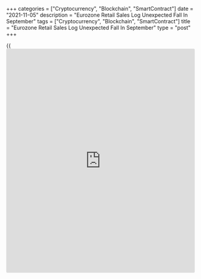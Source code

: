 +++
categories = ["Cryptocurrency", "Blockchain", "SmartContract"]
date = "2021-11-05"
description = "Eurozone Retail Sales Log Unexpected Fall In September"
tags = ["Cryptocurrency", "Blockchain", "SmartContract"]
title = "Eurozone Retail Sales Log Unexpected Fall In September"
type = "post"
+++

{{<iframe id="large-banner" src="https://www.bounty.group/#slide=20.0" width="100%" height="600" scrolling="no" style="border: 0px solid rgb(216, 221, 230); border-radius: 3px;">}}

Eurozone retail sales dropped unexpectedly in September, data published
by Eurostat showed on Friday.

Retail turnover declined 0.3 percent month-on-month, in contrast to the
1 percent increase in August. Economists had forecast sales to advance
0.3 percent.

Sales of food, drinks and tobacco registered a monthly growth of 0.7
percent. By contrast, non-food product sales were down 1.5 percent.

Data showed that mail orders and internet sales declined 1.4 percent,
while automotive fuel in specialized stores grew 1.1 percent.

On a yearly basis, retail turnover growth accelerated to 2.5 percent in
September from 1.5 percent in August. The rate of growth was forecast to
stabilize at 1.5 percent.

Retail sales in the EU27 dropped 0.2 percent on month in September but
grew 3.2 percent from the same period last year.

For comments and feedback [contact](https://www.playgroundfx.com/contact/): editorial@rtt[news](https://www.letsplayfx.com/blog/forex-news-website/).com

[Economic News][1]

 **What parts of the world are seeing the best (and worst) economic
performances lately? Click[here][2] to check out our [Econ Scorecard][2]
and find out! See up-to-the-moment [ranking](https://www.playgroundfx.com/blog/crypto-exchange-ranking/)s for the best and worst
performers in [GDP][3], [unemployment rate][4], [inflation][5] and much
more.**

   1. www.rtt[news](https://www.letsplayfx.com/blog/forex-news-website/).com/Content/EconomicNews.aspx
   2. www.rtt[news](https://www.letsplayfx.com/blog/forex-news-website/).com/economic-scorecard/world-rank/retail-sales/highest-performance.aspx
   3. www.rtt[news](https://www.letsplayfx.com/blog/forex-news-website/).com/economic-scorecard/world-rank/GDP/highest-performance.aspx
   4. www.rtt[news](https://www.letsplayfx.com/blog/forex-news-website/).com/economic-scorecard/world-rank/unemployment-rate/lowest-performance.aspx
   5. www.rtt[news](https://www.letsplayfx.com/blog/forex-news-website/).com/economic-scorecard/world-rank/CPI/highest-performance.aspx